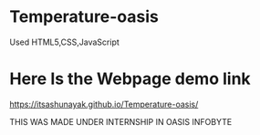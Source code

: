 # Temperature-oasis
Used HTML5,CSS,JavaScript

# Here Is the Webpage demo link
https://itsashunayak.github.io/Temperature-oasis/

THIS WAS MADE UNDER INTERNSHIP IN OASIS INFOBYTE
